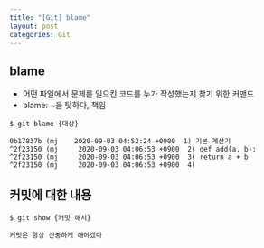```yaml
---
title: "[Git] blame"
layout: post
categories: Git
--- 
```

 
## blame
- 어떤 파일에서 문제를 일으킨 코드를 누가 작성했는지 찾기 위한 커맨드
- blame: ~을 탓하다, 책임


```terminal
$ git blame {대상}

0b17837b (mj    2020-09-03 04:52:24 +0900  1) 기본 계산기
^2f23150 (mj     2020-09-03 04:06:53 +0900  2) def add(a, b):
^2f23150 (mj     2020-09-03 04:06:53 +0900  3) return a + b
^2f23150 (mj     2020-09-03 04:06:53 +0900  4)
```


## 커밋에 대한 내용
```terminal
$ git show {커밋 해시}
```


`커밋은 항상 신중하게 해야겠다`
